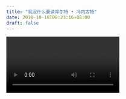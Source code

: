 ```yaml
--- 
title: "我没什么要读库尔特 • 冯内古特" 
date: 2018-10-18T08:23:16+08:00 
draft: false 
--- 
```


<video src="http://static.allinfun.cn/buchadian/Why_should_you_read_Kurt_Vonnegut.mp4" controls></video>
<!--stackedit_data:
eyJoaXN0b3J5IjpbLTEwMTkzNDUyNzgsLTE5NTc4ODYwNTUsLT
EyNTc4NDc0MTUsMjIyNzI3NjgxXX0=
-->
